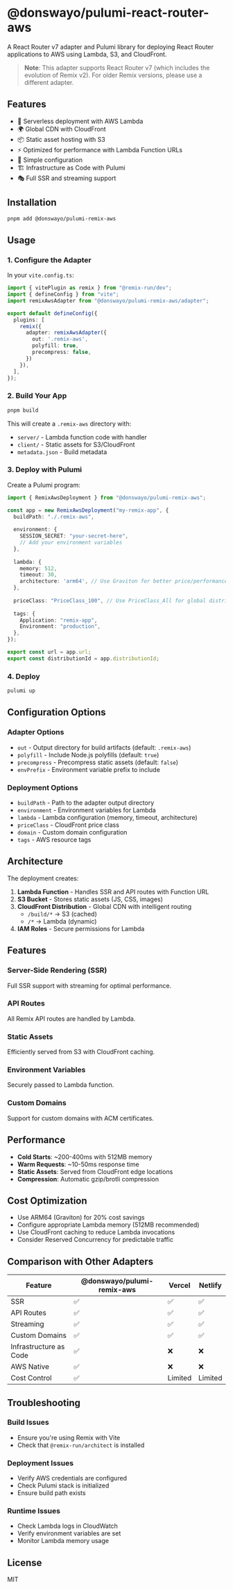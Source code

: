 # @donswayo/pulumi-react-router-aws

A React Router v7 adapter and Pulumi library for deploying React Router applications to AWS using Lambda, S3, and CloudFront.

> **Note**: This adapter supports React Router v7 (which includes the evolution of Remix v2). For older Remix versions, please use a different adapter.

## Features

- 🚀 Serverless deployment with AWS Lambda
- 🌍 Global CDN with CloudFront
- 📦 Static asset hosting with S3
- ⚡ Optimized for performance with Lambda Function URLs
- 🔧 Simple configuration
- 🏗️ Infrastructure as Code with Pulumi
- 🎭 Full SSR and streaming support

## Installation

```bash
pnpm add @donswayo/pulumi-remix-aws
```

## Usage

### 1. Configure the Adapter

In your `vite.config.ts`:

```typescript
import { vitePlugin as remix } from "@remix-run/dev";
import { defineConfig } from "vite";
import remixAwsAdapter from "@donswayo/pulumi-remix-aws/adapter";

export default defineConfig({
  plugins: [
    remix({
      adapter: remixAwsAdapter({
        out: '.remix-aws',
        polyfill: true,
        precompress: false,
      })
    }),
  ],
});
```

### 2. Build Your App

```bash
pnpm build
```

This will create a `.remix-aws` directory with:
- `server/` - Lambda function code with handler
- `client/` - Static assets for S3/CloudFront
- `metadata.json` - Build metadata

### 3. Deploy with Pulumi

Create a Pulumi program:

```typescript
import { RemixAwsDeployment } from "@donswayo/pulumi-remix-aws";

const app = new RemixAwsDeployment("my-remix-app", {
  buildPath: "./.remix-aws",
  
  environment: {
    SESSION_SECRET: "your-secret-here",
    // Add your environment variables
  },
  
  lambda: {
    memory: 512,
    timeout: 30,
    architecture: 'arm64', // Use Graviton for better price/performance
  },
  
  priceClass: "PriceClass_100", // Use PriceClass_All for global distribution
  
  tags: {
    Application: "remix-app",
    Environment: "production",
  },
});

export const url = app.url;
export const distributionId = app.distributionId;
```

### 4. Deploy

```bash
pulumi up
```

## Configuration Options

### Adapter Options

- `out` - Output directory for build artifacts (default: `.remix-aws`)
- `polyfill` - Include Node.js polyfills (default: `true`)
- `precompress` - Precompress static assets (default: `false`)
- `envPrefix` - Environment variable prefix to include

### Deployment Options

- `buildPath` - Path to the adapter output directory
- `environment` - Environment variables for Lambda
- `lambda` - Lambda configuration (memory, timeout, architecture)
- `priceClass` - CloudFront price class
- `domain` - Custom domain configuration
- `tags` - AWS resource tags

## Architecture

The deployment creates:

1. **Lambda Function** - Handles SSR and API routes with Function URL
2. **S3 Bucket** - Stores static assets (JS, CSS, images)
3. **CloudFront Distribution** - Global CDN with intelligent routing
   - `/build/*` → S3 (cached)
   - `/*` → Lambda (dynamic)
4. **IAM Roles** - Secure permissions for Lambda

## Features

### Server-Side Rendering (SSR)
Full SSR support with streaming for optimal performance.

### API Routes
All Remix API routes are handled by Lambda.

### Static Assets
Efficiently served from S3 with CloudFront caching.

### Environment Variables
Securely passed to Lambda function.

### Custom Domains
Support for custom domains with ACM certificates.

## Performance

- **Cold Starts**: ~200-400ms with 512MB memory
- **Warm Requests**: ~10-50ms response time
- **Static Assets**: Served from CloudFront edge locations
- **Compression**: Automatic gzip/brotli compression

## Cost Optimization

- Use ARM64 (Graviton) for 20% cost savings
- Configure appropriate Lambda memory (512MB recommended)
- Use CloudFront caching to reduce Lambda invocations
- Consider Reserved Concurrency for predictable traffic

## Comparison with Other Adapters

| Feature | @donswayo/pulumi-remix-aws | Vercel | Netlify |
|---------|----------------------------|---------|----------|
| SSR | ✅ | ✅ | ✅ |
| API Routes | ✅ | ✅ | ✅ |
| Streaming | ✅ | ✅ | ✅ |
| Custom Domains | ✅ | ✅ | ✅ |
| Infrastructure as Code | ✅ | ❌ | ❌ |
| AWS Native | ✅ | ❌ | ❌ |
| Cost Control | ✅ | Limited | Limited |

## Troubleshooting

### Build Issues
- Ensure you're using Remix with Vite
- Check that `@remix-run/architect` is installed

### Deployment Issues
- Verify AWS credentials are configured
- Check Pulumi stack is initialized
- Ensure build path exists

### Runtime Issues
- Check Lambda logs in CloudWatch
- Verify environment variables are set
- Monitor Lambda memory usage

## License

MIT